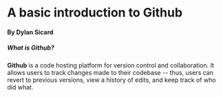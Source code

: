 # A basic introduction to Github
#### By Dylan Sicard


##### What is Github?

**Github** is a code hosting platform for version control and collaboration. It allows users to track changes made to their codebase -- thus, users can revert to previous versions, view a history of edits, and keep track of who did what. 